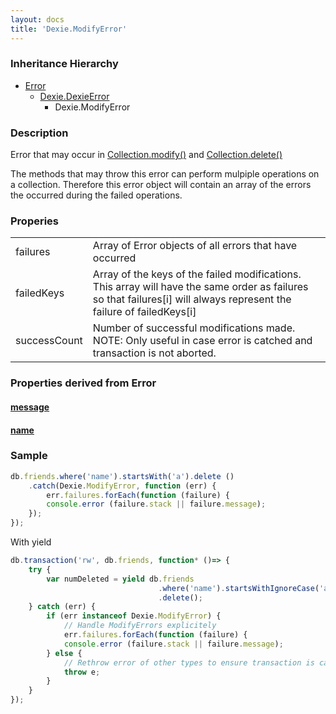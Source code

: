 ```yaml
---
layout: docs
title: 'Dexie.ModifyError'
---
```


### Inheritance Hierarchy

* [Error](https://developer.mozilla.org/en-US/docs/Web/JavaScript/Reference/Global_Objects/Error)
  * [Dexie.DexieError](DexieError)
    * Dexie.ModifyError

### Description 
Error that may occur in [Collection.modify()](Collection.modify()) and [Collection.delete()](Collection.delete())

The methods that may throw this error can perform mulpiple operations on a collection.  Therefore this error object will contain an array of the errors the occurred during the failed operations. 

### Properies

<table>
<tr><td>failures</td><td>Array of Error objects of all errors that have occurred</td></tr>
<tr><td>failedKeys</td><td>Array of the keys of the failed modifications. This array will have the same order as failures so that failures[i] will always represent the failure of failedKeys[i]</td></tr>
<tr><td>successCount</td><td>Number of successful modifications made. NOTE: Only useful in case error is catched and transaction is not aborted.</td></tr>
</table>

### Properties derived from Error

#### [message](https://developer.mozilla.org/en-US/docs/Web/JavaScript/Reference/Global_Objects/Error/message)

#### [name](https://developer.mozilla.org/en-US/docs/Web/JavaScript/Reference/Global_Objects/Error/name)

### Sample 

```javascript
db.friends.where('name').startsWith('a').delete ()
    .catch(Dexie.ModifyError, function (err) {
        err.failures.forEach(function (failure) {
        console.error (failure.stack || failure.message);
    });
});
```

With yield
```javascript
db.transaction('rw', db.friends, function* ()=> {
    try {
        var numDeleted = yield db.friends
                                 .where('name').startsWithIgnoreCase('a')
                                 .delete();
    } catch (err) {
        if (err instanceof Dexie.ModifyError) {
            // Handle ModifyErrors explicitely
            err.failures.forEach(function (failure) {
            console.error (failure.stack || failure.message);
        } else {
            // Rethrow error of other types to ensure transaction is cancelled.
            throw e;
        }
    }
});

```
